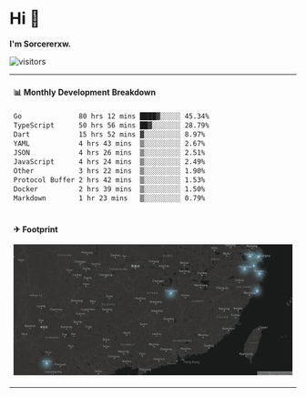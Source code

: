 # Hi 👋

**I'm Sorcererxw.**

![visitors](https://visitor-badge.glitch.me/badge?page_id=sorcererxw.sorcererx)

<table width="800px">
<tr>
<td valign="top" width="50%">

#### 📊 Monthly Development Breakdown

<!--START_SECTION:waka-->
```text
Go              80 hrs 12 mins ████▓░░░░░ 45.34%
TypeScript      50 hrs 56 mins ██▓░░░░░░░ 28.79%
Dart            15 hrs 52 mins ▓░░░░░░░░░ 8.97%
YAML            4 hrs 43 mins  ▒░░░░░░░░░ 2.67%
JSON            4 hrs 26 mins  ▒░░░░░░░░░ 2.51%
JavaScript      4 hrs 24 mins  ▒░░░░░░░░░ 2.49%
Other           3 hrs 22 mins  ▒░░░░░░░░░ 1.90%
Protocol Buffer 2 hrs 42 mins  ▒░░░░░░░░░ 1.53%
Docker          2 hrs 39 mins  ▒░░░░░░░░░ 1.50%
Markdown        1 hr 23 mins   ▒░░░░░░░░░ 0.79%
```
<!--END_SECTION:waka-->

</tr>
<tr>
<td colspan="2">

#### ✈ Footprint

![footprint](./footprint.png)

</td>
</tr>
</table>


